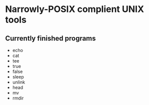 # Narrowly-POSIX complient UNIX tools

## Currently finished programs
- echo
- cat
- tee
- true
- false
- sleep
- unlink
- head
- mv
- rmdir
